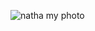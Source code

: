 ![natha](https://user-images.githubusercontent.com/83658878/165869994-6f7ea956-a318-4300-9d08-bd7a22502619.jpg)
my photo
